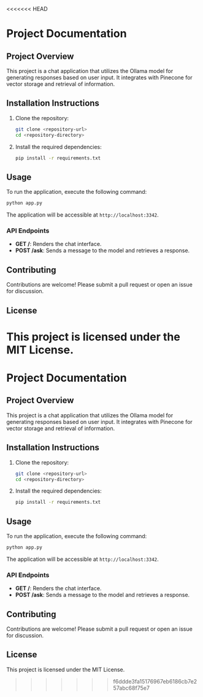 <<<<<<< HEAD
# Project Documentation

## Project Overview
This project is a chat application that utilizes the Ollama model for generating responses based on user input. It integrates with Pinecone for vector storage and retrieval of information.

## Installation Instructions
1. Clone the repository:
   ```bash
   git clone <repository-url>
   cd <repository-directory>
   ```
2. Install the required dependencies:
   ```bash
   pip install -r requirements.txt
   ```

## Usage
To run the application, execute the following command:
```bash
python app.py
```
The application will be accessible at `http://localhost:3342`.

### API Endpoints
- **GET /**: Renders the chat interface.
- **POST /ask**: Sends a message to the model and retrieves a response.

## Contributing
Contributions are welcome! Please submit a pull request or open an issue for discussion.

## License
This project is licensed under the MIT License.
=======
# Project Documentation

## Project Overview
This project is a chat application that utilizes the Ollama model for generating responses based on user input. It integrates with Pinecone for vector storage and retrieval of information.

## Installation Instructions
1. Clone the repository:
   ```bash
   git clone <repository-url>
   cd <repository-directory>
   ```
2. Install the required dependencies:
   ```bash
   pip install -r requirements.txt
   ```

## Usage
To run the application, execute the following command:
```bash
python app.py
```
The application will be accessible at `http://localhost:3342`.

### API Endpoints
- **GET /**: Renders the chat interface.
- **POST /ask**: Sends a message to the model and retrieves a response.

## Contributing
Contributions are welcome! Please submit a pull request or open an issue for discussion.

## License
This project is licensed under the MIT License.
>>>>>>> f6ddde3fa15176967eb6186cb7e257abc68f75e7
